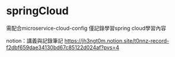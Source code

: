 # springCloud
需配合microservice-cloud-config 
僅記錄學習spring cloud學習內容

notion：講義與記錄筆記
https://jh3ngt0m.notion.site/t0nnz-record-f2dbf659dae34130bd67c85122d024af?pvs=4
